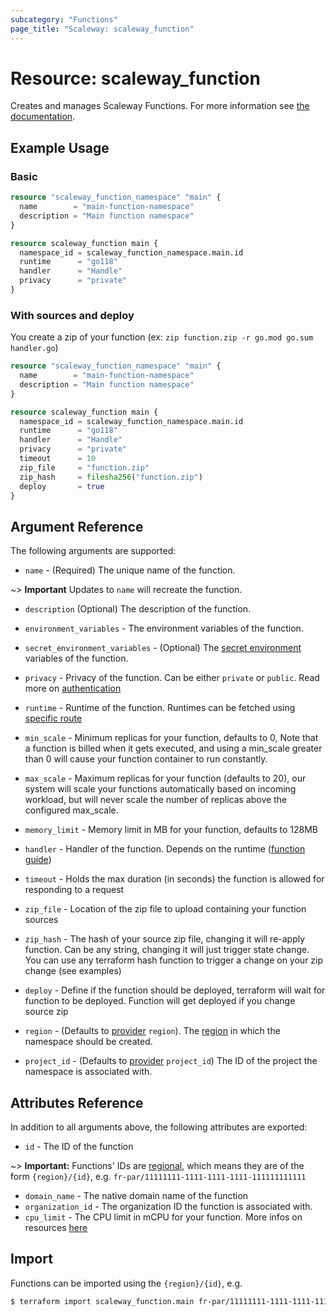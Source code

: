 ```yaml
---
subcategory: "Functions"
page_title: "Scaleway: scaleway_function"
---
```


# Resource: scaleway_function

Creates and manages Scaleway Functions.
For more information see [the documentation](https://developers.scaleway.com/en/products/functions/api/).

## Example Usage

### Basic

```terraform
resource "scaleway_function_namespace" "main" {
  name        = "main-function-namespace"
  description = "Main function namespace"
}

resource scaleway_function main {
  namespace_id = scaleway_function_namespace.main.id
  runtime      = "go118"
  handler      = "Handle"
  privacy      = "private"
}
```

### With sources and deploy

You create a zip of your function (ex: `zip function.zip -r go.mod go.sum handler.go`)

```terraform
resource "scaleway_function_namespace" "main" {
  name        = "main-function-namespace"
  description = "Main function namespace"
}

resource scaleway_function main {
  namespace_id = scaleway_function_namespace.main.id
  runtime      = "go118"
  handler      = "Handle"
  privacy      = "private"
  timeout      = 10
  zip_file     = "function.zip"
  zip_hash     = filesha256("function.zip")
  deploy       = true
}
```

## Argument Reference

The following arguments are supported:

- `name` - (Required) The unique name of the function.

~> **Important** Updates to `name` will recreate the function.

- `description` (Optional) The description of the function.

- `environment_variables` - The environment variables of the function.

- `secret_environment_variables` - (Optional) The [secret environment](https://www.scaleway.com/en/docs/compute/functions/concepts/#secrets) variables of the function.

- `privacy` - Privacy of the function. Can be either `private` or `public`. Read more on [authentication](https://developers.scaleway.com/en/products/functions/api/#authentication)

- `runtime` - Runtime of the function. Runtimes can be fetched using [specific route](https://developers.scaleway.com/en/products/functions/api/#get-f7de6a)

- `min_scale` - Minimum replicas for your function, defaults to 0, Note that a function is billed when it gets executed, and using a min_scale greater than 0 will cause your function container to run constantly.

- `max_scale` - Maximum replicas for your function (defaults to 20), our system will scale your functions automatically based on incoming workload, but will never scale the number of replicas above the configured max_scale.

- `memory_limit` - Memory limit in MB for your function, defaults to 128MB

- `handler` - Handler of the function. Depends on the runtime ([function guide](https://developers.scaleway.com/en/products/functions/api/#create-a-function))

- `timeout` - Holds the max duration (in seconds) the function is allowed for responding to a request

- `zip_file` - Location of the zip file to upload containing your function sources

- `zip_hash` - The hash of your source zip file, changing it will re-apply function. Can be any string, changing it will just trigger state change. You can use any terraform hash function to trigger a change on your zip change (see examples)

- `deploy` - Define if the function should be deployed, terraform will wait for function to be deployed. Function will get deployed if you change source zip

- `region` - (Defaults to [provider](../index.md#region) `region`). The [region](../guides/regions_and_zones.md#regions) in which the namespace should be created.

- `project_id` - (Defaults to [provider](../index.md#project_id) `project_id`) The ID of the project the namespace is associated with.


## Attributes Reference

In addition to all arguments above, the following attributes are exported:

- `id` - The ID of the function

~> **Important:** Functions' IDs are [regional](../guides/regions_and_zones.md#resource-ids), which means they are of the form `{region}/{id}`, e.g. `fr-par/11111111-1111-1111-1111-111111111111`

- `domain_name` - The native domain name of the function
- `organization_id` - The organization ID the function is associated with.
- `cpu_limit` - The CPU limit in mCPU for your function. More infos on resources [here](https://developers.scaleway.com/en/products/functions/api/#functions)

## Import

Functions can be imported using the `{region}/{id}`, e.g.

```bash
$ terraform import scaleway_function.main fr-par/11111111-1111-1111-1111-111111111111
```
